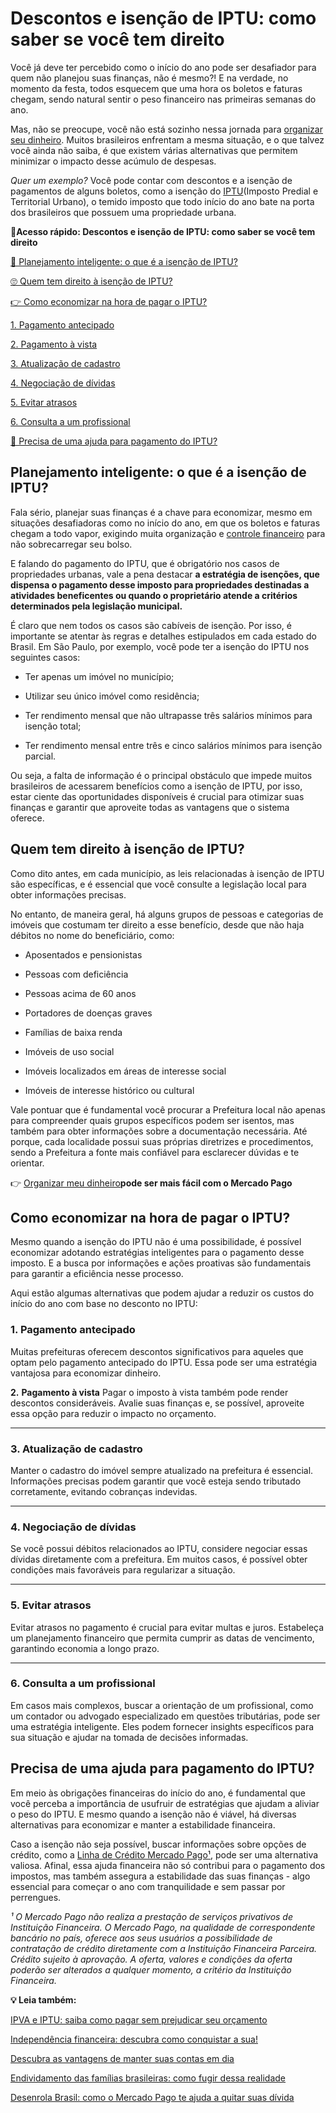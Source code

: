 # Descontos e isenção de IPTU: como saber se você tem direito

Você já deve ter percebido como o início do ano pode ser desafiador para quem não planejou suas finanças, não é mesmo?! E na verdade, no momento da festa, todos esquecem que uma hora os boletos e faturas chegam, sendo natural sentir o peso financeiro nas primeiras semanas do ano.

Mas, não se preocupe, você não está sozinho nessa jornada para [organizar seu dinheiro](https://meubolso.mercadopago.com.br/dicas-organizar-dinheiro). Muitos brasileiros enfrentam a mesma situação, e o que talvez você ainda não saiba, é que existem várias alternativas que permitem minimizar o impacto desse acúmulo de despesas.

*Quer um exemplo?* Você pode contar com descontos e a isenção de pagamentos de alguns boletos, como a isenção do [IPTU](https://meubolso.mercadopago.com.br/o-que-iptu-como-funciona-e-para-onde-vai-o-dinheiro)(Imposto Predial e Territorial Urbano), o temido imposto que todo início do ano bate na porta dos brasileiros que possuem uma propriedade urbana.

**💙Acesso rápido: Descontos e isenção de IPTU: como saber se você tem direito**

[🤔 Planejamento inteligente: o que é a isenção de IPTU?](#A)

[🙄 Quem tem direito à isenção de IPTU?](#B)

[👉 Como economizar na hora de pagar o IPTU?](#C)

[1. Pagamento antecipado](#D)

[2. Pagamento à vista](#E)

[3. Atualização de cadastro](#F)

[4. Negociação de dívidas](#G)

[5. Evitar atrasos](#H)

[6. Consulta a um profissional](#I)

[💪 Precisa de uma ajuda para pagamento do IPTU?](#J)

[](#)
## **Planejamento inteligente: o que é a isenção de IPTU?**

Fala sério, planejar suas finanças é a chave para economizar, mesmo em situações desafiadoras como no início do ano, em que os boletos e faturas chegam a todo vapor, exigindo muita organização e [controle financeiro](https://meubolso.mercadopago.com.br/5-maneiras-de-economizar-dinheiro-e-ter-controle-financeiro) para não sobrecarregar seu bolso.

E falando do pagamento do IPTU, que é obrigatório nos casos de propriedades urbanas, vale a pena destacar **a estratégia de isenções, que dispensa o pagamento desse imposto para propriedades destinadas a atividades beneficentes ou quando o proprietário atende a critérios determinados pela legislação municipal.**

É claro que nem todos os casos são cabíveis de isenção. Por isso, é importante se atentar às regras e detalhes estipulados em cada estado do Brasil. Em São Paulo, por exemplo, você pode ter a isenção do IPTU nos seguintes casos:

- Ter apenas um imóvel no município; 

- Utilizar seu único imóvel como residência; 

- Ter rendimento mensal que não ultrapasse três salários mínimos para isenção total;

- Ter rendimento mensal entre três e cinco salários mínimos para isenção parcial.

Ou seja, a falta de informação é o principal obstáculo que impede muitos brasileiros de acessarem benefícios como a isenção de IPTU, por isso, estar ciente das oportunidades disponíveis é crucial para otimizar suas finanças e garantir que aproveite todas as vantagens que o sistema oferece.

[](#)
## **Quem tem direito à isenção de IPTU?**

Como dito antes, em cada município, as leis relacionadas à isenção de IPTU são específicas, e é essencial que você consulte a legislação local para obter informações precisas.

No entanto, de maneira geral, há alguns grupos de pessoas e categorias de imóveis que costumam ter direito a esse benefício, desde que não haja débitos no nome do beneficiário, como:

- Aposentados e pensionistas

- Pessoas com deficiência

- Pessoas acima de 60 anos

- Portadores de doenças graves

- Famílias de baixa renda

- Imóveis de uso social

- Imóveis localizados em áreas de interesse social

- Imóveis de interesse histórico ou cultural

Vale pontuar que é fundamental você procurar a Prefeitura local não apenas para compreender quais grupos específicos podem ser isentos, mas também para obter informações sobre a documentação necessária. Até porque, cada localidade possui suas próprias diretrizes e procedimentos, sendo a Prefeitura a fonte mais confiável para esclarecer dúvidas e te orientar.

👉 [Organizar meu dinheiro](https://meubolso.mercadopago.com.br/metas-financeiras-com-o-mercado-pago)**pode ser mais fácil com o Mercado Pago**

[](#)
## **Como economizar na hora de pagar o IPTU?**

Mesmo quando a isenção do IPTU não é uma possibilidade, é possível economizar adotando estratégias inteligentes para o pagamento desse imposto. E a busca por informações e ações proativas são fundamentais para garantir a eficiência nesse processo.

Aqui estão algumas alternativas que podem ajudar a reduzir os custos do início do ano com base no desconto no IPTU:

[](#)
### **1. Pagamento antecipado**

Muitas prefeituras oferecem descontos significativos para aqueles que optam pelo pagamento antecipado do IPTU. Essa pode ser uma estratégia vantajosa para economizar dinheiro.

**[](#)2.** **Pagamento à vista**
Pagar o imposto à vista também pode render descontos consideráveis. Avalie suas finanças e, se possível, aproveite essa opção para reduzir o impacto no orçamento.

********

[](#)
### **3.** **Atualização de cadastro**

Manter o cadastro do imóvel sempre atualizado na prefeitura é essencial. Informações precisas podem garantir que você esteja sendo tributado corretamente, evitando cobranças indevidas.

********

[](#)
### **4.** **Negociação de dívidas**

Se você possui débitos relacionados ao IPTU, considere negociar essas dívidas diretamente com a prefeitura. Em muitos casos, é possível obter condições mais favoráveis para regularizar a situação.

********

[](#)
### **5.** **Evitar atrasos**

Evitar atrasos no pagamento é crucial para evitar multas e juros. Estabeleça um planejamento financeiro que permita cumprir as datas de vencimento, garantindo economia a longo prazo.

********

[](#)
### **6.** **Consulta a um profissional**

Em casos mais complexos, buscar a orientação de um profissional, como um contador ou advogado especializado em questões tributárias, pode ser uma estratégia inteligente. Eles podem fornecer insights específicos para sua situação e ajudar na tomada de decisões informadas.

[](#)
## **Precisa de uma ajuda para pagamento do IPTU?**

Em meio às obrigações financeiras do início do ano, é fundamental que você perceba a importância de usufruir de estratégias que ajudam a aliviar o peso do IPTU. E mesmo quando a isenção não é viável, há diversas alternativas para economizar e manter a estabilidade financeira.

Caso a isenção não seja possível, buscar informações sobre opções de crédito, como a [Linha de Crédito Mercado Pago¹](https://meubolso.mercadopago.com.br/linha-credito-mercado-pago), pode ser uma alternativa valiosa. Afinal, essa ajuda financeira não só contribui para o pagamento dos impostos, mas também assegura a estabilidade das suas finanças - algo essencial para começar o ano com tranquilidade e sem passar por perrengues.

*¹ O Mercado Pago não realiza a prestação de serviços privativos de Instituição Financeira. O Mercado Pago, na qualidade de correspondente bancário no país, oferece aos seus usuários a possibilidade de contratação de crédito diretamente com a Instituição Financeira Parceira. Crédito sujeito à aprovação. A oferta, valores e condições da oferta poderão ser alterados a qualquer momento, a critério da Instituição Financeira.*

**💡 Leia também:**

[IPVA e IPTU: saiba como pagar sem prejudicar seu orçamento](https://meubolso.mercadopago.com.br/pagar-ipva-e-iptu-sem-prejudicar-seu-orcamento)

[Independência financeira: descubra como conquistar a sua!](https://meubolso.mercadopago.com.br/independencia-financeira)

[Descubra as vantagens de manter suas contas em dia](https://meubolso.mercadopago.com.br/descubra-as-vantagens-de-manter-suas-contas-em-dia)

[Endividamento das famílias brasileiras: como fugir dessa realidade](https://meubolso.mercadopago.com.br/endividamento-das-familias-brasileiras)

[Desenrola Brasil: como o Mercado Pago te ajuda a quitar suas dívida](https://meubolso.mercadopago.com.br/desenrola-brasil-mercado-pago-como-quitar-dividas)